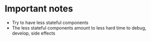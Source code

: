 # Important notes

- Try to have less stateful components
- The less stateful components amount to less hard time to debug, develop, side effects
